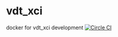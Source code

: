 # vdt_xci
docker for vdt_xci development
[![Circle CI](https://circleci.com/gh/freyrus/vdt_xci.svg?style=svg)](https://circleci.com/gh/freyrus/vdt_xci)

